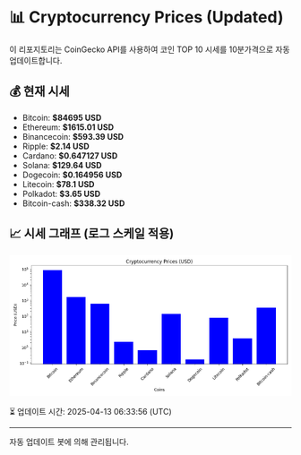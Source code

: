 
# 📊 Cryptocurrency Prices (Updated)

이 리포지토리는 CoinGecko API를 사용하여 코인 TOP 10 시세를 10분가격으로 자동 업데이트합니다.

## 💰 현재 시세
- Bitcoin: **$84695 USD**
- Ethereum: **$1615.01 USD**
- Binancecoin: **$593.39 USD**
- Ripple: **$2.14 USD**
- Cardano: **$0.647127 USD**
- Solana: **$129.64 USD**
- Dogecoin: **$0.164956 USD**
- Litecoin: **$78.1 USD**
- Polkadot: **$3.65 USD**
- Bitcoin-cash: **$338.32 USD**

## 📈 시세 그래프 (로그 스케일 적용)
![Crypto Prices](crypto_prices.png)

⏳ 업데이트 시간: 2025-04-13 06:33:56 (UTC)

---
자동 업데이트 봇에 의해 관리됩니다.
